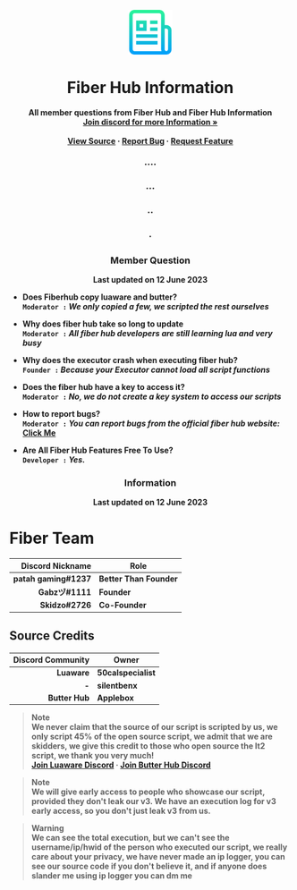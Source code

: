 <p align="center">
  <a href="">
    <img alt="Fiber Hub Information" src="logo.png" width="80" />
  </a>
</p>
<h1 align="center">
  Fiber Hub Information 
</h1>

  <p align="center">
    <strong>All member questions from Fiber Hub and Fiber Hub Information
    <br />
    <a href="https://discord.gg/4wp7uhsnvh"><strong>Join discord for more Information »</strong></a>
    <br />
    <br />
    <a href="https://github.com/Fiberian/ggoo/blob/main/README.md">View Source</a>
    ·
    <a href="https://fiberhub.xyz/api/reportbug">Report Bug</a>
    ·
    <a href="https://fiberhub.xyz/api/requestfeature">Request Feature</a>
  </p>
</div>

<h3 align="center">····</h3>
<h3 align="center">···</h3>
<h3 align="center">··</h3>
<h3 align="center">·</h3>

<h3 align="center">Member Question</h3>
<p align="center">
    Last updated on <strong>12 June 2023
  <p/>
  </div>
  
- Does Fiberhub copy luaware and butter?<br />
`Moderator :` ***We only copied a few, we scripted the rest ourselves***

- Why does fiber hub take so long to update<br />
`Moderator :` ***All fiber hub developers are still learning lua and very busy***


- Why does the executor crash when executing fiber hub?<br />
`Founder :` ***Because your Executor cannot load all script functions***


- Does the fiber hub have a key to access it?<br />
`Moderator :` ***No, we do not create a key system to access our scripts***

- How to report bugs?<br />
`Moderator :` ***You can report bugs from the official fiber hub website:*** <a href="https://fiberhub.xyz/api/reportbug">Click Me</a>

 - Are All Fiber Hub Features Free To Use?<br />
`Developer :` ***Yes.***

<h3 align="center">Information</h3>
<p align="center">
    Last updated on <strong>12 June 2023
  <p/>
  </div>
  
  # Fiber Team
| Discord Nickname | Role |
|-----:|-----------|
|     patah gaming#1237| Better Than Founder|
|     Gabzヅ#1111| Founder    |
|     Skidzo#2726| Co-Founder       |


## Source Credits

| Discord Community | Owner |
|-----:|-----------|
|            Luaware | 50calspecialist|
|     - | silentbenx    |
|     Butter Hub| Applebox       |

> **Note** <br/>
We never claim that the source of our script is scripted by us, we only script 45% of the open source script, we admit that we are skidders, we give this credit to those who open source the lt2 script, we thank you very much!<br/> <a href="https://discord.gg/luaware">Join Luaware Discord</a>
·
<a href="https://discord.gg/butterhub">Join Butter Hub Discord</a>

> **Note** <br/>
> We will give early access to people who showcase our script, provided they don't leak our v3. We have an execution log for v3 early access, so you don't just leak v3 from us.


> **Warning** <br/>
> We can see the total execution, but we can't see the username/ip/hwid of the person who executed our script, we really care about your privacy, we have never made an ip logger, you can see our source code if you don't believe it, and if anyone does slander me using ip logger you can dm me



